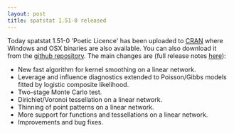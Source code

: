 ```yaml
---
layout: post
title: spatstat 1.51-0 released
---
```


Today spatstat 1.51-0 'Poetic Licence' has been uploaded to
[CRAN](http://www.cran.r-project.org/web/packages/spatstat/) where
Windows and OSX binaries are also available. You can also download it
from the [github
repository](https://github.com/spatstat/spatstat/releases/tag/v1.51-0).
The main changes are (full release notes
[here](releasenotes/spatstat-1.51-0.html)):

* New fast algorithm for kernel smoothing on a linear network.
* Leverage and influence diagnostics extended to Poisson/Gibbs models
   fitted by logistic composite likelihood.
* Two-stage Monte Carlo test.
* Dirichlet/Voronoi tessellation on a linear network.
* Thinning of point patterns on a linear network.
* More support for functions and tessellations on a linear network.
* Improvements and bug fixes.

